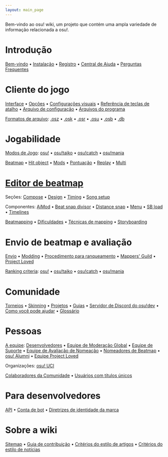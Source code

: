 ```yaml
---
layout: main_page
---
```


<div class="wiki-main-page__blurb">
Bem-vindo ao osu! wiki, um projeto que contém uma ampla variedade de informação relacionada a osu!.
</div>

<div class="wiki-main-page__panels">
<div class="wiki-main-page-panel wiki-main-page-panel--full">

# Introdução

[Bem-vindo](/wiki/Welcome) • [Instalação](/wiki/Installation) • [Registro](/wiki/Registration) • [Central de Ajuda](/wiki/Help_Centre) • [Perguntas Frequentes](/wiki/FAQ)

</div>
<div class="wiki-main-page-panel">

# Cliente do jogo

[Interface](/wiki/Interface) • [Opções](/wiki/Options) • [Configurações visuais](/wiki/Visual_Settings) • [Referência de teclas de atalho](/wiki/Shortcut_key_reference) • [Arquivo de configuração](/wiki/osu!_Program_Files/User_Configuration_File) • [Arquivos do programa](/wiki/osu!_Program_Files)

[Formatos de arquivo](/wiki/osu!_File_Formats): [.osz](/wiki/osu!_File_Formats/Osz_(file_format)) • [.osk](/wiki/osu!_File_Formats/Osk_(file_format)) • [.osr](/wiki/osu!_File_Formats/Osr_(file_format)) • [.osu](/wiki/osu!_File_Formats/Osu_(file_format)) • [.osb](/wiki/osu!_File_Formats/Osb_(file_format)) • [.db](/wiki/osu!_File_Formats/Db_(file_format))

</div>
<div class="wiki-main-page-panel">

# Jogabilidade

[Modos de Jogo](/wiki/Game_Mode): [osu!](/wiki/Game_Mode/osu!) • [osu!taiko](/wiki/Game_Mode/osu!taiko) • [osu!catch](/wiki/Game_Mode/osu!catch) • [osu!mania](/wiki/Game_Mode/osu!mania)

[Beatmap](/wiki/Beatmap) • [Hit object](/wiki/Hit_object) • [Mods](/wiki/Game_Modifiers) • [Pontuação](/wiki/Score) • [Replay](/wiki/Replay) • [Multi](/wiki/Multi)

</div>
<div class="wiki-main-page-panel">

# [Editor de beatmap](/wiki/Beatmap_Editor)

Seções: [Compose](/wiki/Beatmap_Editor/Compose) • [Design](/wiki/Beatmap_Editor/Design) • [Timing](/wiki/Beatmap_Editor/Timing) • [Song setup](/wiki/Beatmap_Editor/Song_Setup)

Componentes: [AiMod](/wiki/Beatmap_Editor/AiMod) • [Beat snap divisor](/wiki/Beatmap_Editor/Beat_Snap_Divisor) • [Distance snap](/wiki/Beatmap_Editor/Distance_Snap) • [Menu](/wiki/Beatmap_Editor/Menu) • [SB load](/wiki/Beatmap_Editor/SB_Load) • [Timelines](/wiki/Beatmap_Editor/Timelines)

[Beatmapping](/wiki/Beatmapping) • [Dificuldades](/wiki/Difficulties) • [Técnicas de mapping](/wiki/Mapping_Techniques) • [Storyboarding](/wiki/Storyboarding)

</div>
<div class="wiki-main-page-panel">

# Envio de beatmap e avaliação

[Envio](/wiki/Submission) • [Modding](/wiki/Modding) • [Procedimento para ranqueamento](/wiki/Beatmap_ranking_procedure) • [Mappers' Guild](/wiki/Mappers_Guild) • [Project Loved](/wiki/Project_Loved)

[Ranking criteria](/wiki/Ranking_Criteria): [osu!](/wiki/Ranking_Criteria/osu!) • [osu!taiko](/wiki/Ranking_Criteria/osu!taiko) • [osu!catch](/wiki/Ranking_Criteria/osu!catch) • [osu!mania](/wiki/Ranking_Criteria/osu!mania)

</div>
<div class="wiki-main-page-panel">

# Comunidade

[Torneios](/wiki/Tournaments) • [Skinning](/wiki/Skinning) • [Projetos](/wiki/Projects) • [Guias](/wiki/Guides) • [Servidor de Discord do osu!dev](/wiki/osu!dev_Discord_server) • [Como você pode ajudar](/wiki/How_You_Can_Help!) • [Glossário](/wiki/Glossary)

</div>
<div class="wiki-main-page-panel">

# Pessoas

[A equipe](/wiki/People/The_Team): [Desenvolvedores](/wiki/People/The_Team/Developers) • [Equipe de Moderação Global](/wiki/People/The_Team/Global_Moderation_Team) • [Equipe de Suporte](/wiki/People/The_Team/Support_Team) • [Equipe de Avaliação de Nomeação](/wiki/People/The_Team/Nomination_Assessment_Team) • [Nomeadores de Beatmap](/wiki/People/The_Team/Beatmap_Nominators) • [osu! Alumni](/wiki/People/The_Team/osu!_Alumni) • [Equipe Project Loved](/wiki/People/The_Team/Project_Loved_Team)

Organizações: [osu! UCI](/wiki/Organisations/osu!_UCI)

[Colaboradores da Comunidade](/wiki/People/Community_Contributors) • [Usuários com títulos únicos](/wiki/People/Users_with_unique_titles)

</div>
<div class="wiki-main-page-panel">

# Para desenvolvedores

[API](/wiki/osu!api) • [Conta de bot](/wiki/Bot_account) • [Diretrizes de identidade da marca](/wiki/Brand_identity_guidelines)

</div>
<div class="wiki-main-page-panel">

# Sobre a wiki

[Sitemap](/wiki/Sitemap) • [Guia de contribuição](/wiki/osu!_wiki_Contribution_Guide) • [Critérios do estilo de artigos](/wiki/Article_Styling_Criteria) • [Critérios do estilo de notícias](/wiki/News_Styling_Criteria)

</div>
</div>
